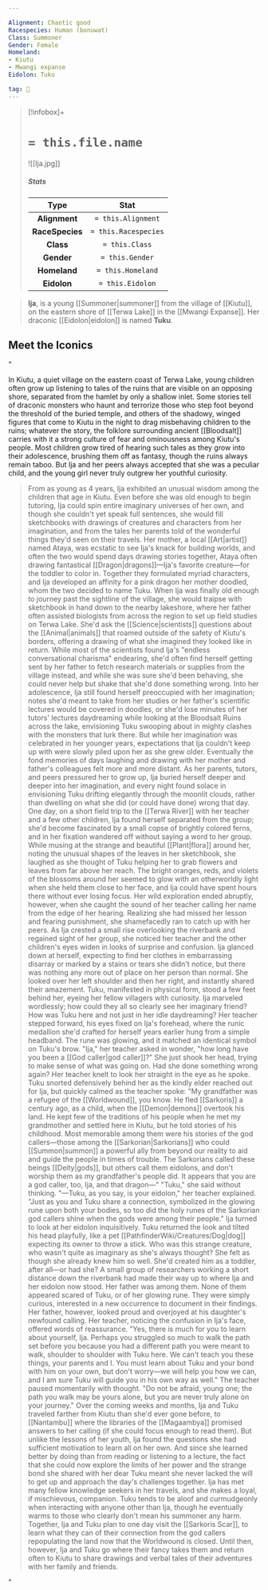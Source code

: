 ```yaml
---

Alignment: Chaotic good
Racespecies: Human (bonuwat)
Class: Summoner
Gender: Female
Homeland:
- Kiutu
- Mwangi expanse
Eidolon: Tuku

tag: 👤️
---
```


> [!infobox]+
> #  `= this.file.name`
> ![[Ija.jpg]]
> ##### Stats
> Type | Stat |
> :---: |:---:|
> **Alignment** | `= this.Alignment` |
> **RaceSpecies** | `= this.Racespecies` |
> **Class** | `= this.Class` |
> **Gender** | `= this.Gender` |
> **Homeland** | `= this.Homeland` |
> **Eidolon** | `= this.Eidolon` |



> **Ija**, is a young [[Summoner|summoner]] from the village of [[Kiutu]], on the eastern shore of [[Terwa Lake]] in the [[Mwangi Expanse]]. Her draconic [[Eidolon|eidolon]] is named **Tuku**.


## Meet the Iconics



“

In Kiutu, a quiet village on the eastern coast of Terwa Lake, young children often grow up listening to tales of the ruins that are visible on an opposing shore, separated from the hamlet by only a shallow inlet. Some stories tell of draconic monsters who haunt and terrorize those who step foot beyond the threshold of the buried temple, and others of the shadowy, winged figures that come to Kiutu in the night to drag misbehaving children to the ruins; whatever the story, the folklore surrounding ancient [[Bloodsalt]] carries with it a strong culture of fear and ominousness among Kiutu's people. Most children grow tired of hearing such tales as they grow into their adolescence, brushing them off as fantasy, though the ruins always remain taboo. But Ija and her peers always accepted that she was a peculiar child, and the young girl never truly outgrew her youthful curiosity.
> From as young as 4 years, Ija exhibited an unusual wisdom among the children that age in Kiutu. Even before she was old enough to begin tutoring, Ija could spin entire imaginary universes of her own, and though she couldn't yet speak full sentences, she would fill sketchbooks with drawings of creatures and characters from her imagination, and from the tales her parents told of the wonderful things they'd seen on their travels. Her mother, a local [[Art|artist]] named Ataya, was ecstatic to see Ija's knack for building worlds, and often the two would spend days drawing stories together, Ataya often drawing fantastical [[Dragon|dragons]]—Ija's favorite creature—for the toddler to color in. Together they formulated myriad characters, and Ija developed an affinity for a pink dragon her mother doodled, whom the two decided to name Tuku.
> When Ija was finally old enough to journey past the sightline of the village, she would traipse with sketchbook in hand down to the nearby lakeshore, where her father often assisted biologists from across the region to set up field studies on Terwa Lake. She'd ask the [[Science|scientists]] questions about the [[Animal|animals]] that roamed outside of the safety of Kiutu's borders, offering a drawing of what she imagined they looked like in return.
> While most of the scientists found Ija's "endless conversational charisma" endearing, she'd often find herself getting sent by her father to fetch research materials or supplies from the village instead, and while she was sure she'd been behaving, she could never help but shake that she'd done something wrong.
> Into her adolescence, Ija still found herself preoccupied with her imagination; notes she'd meant to take from her studies or her father's scientific lectures would be covered in doodles, or she'd lose minutes of her tutors' lectures daydreaming while looking at the Bloodsalt Ruins across the lake, envisioning Tuku swooping about in mighty clashes with the monsters that lurk there. But while her imagination was celebrated in her younger years, expectations that Ija couldn't keep up with were slowly piled upon her as she grew older. Eventually the fond memories of days laughing and drawing with her mother and father's colleagues felt more and more distant. As her parents, tutors, and peers pressured her to grow up, Ija buried herself deeper and deeper into her imagination, and every night found solace in envisioning Tuku drifting elegantly through the moonlit clouds, rather than dwelling on what she did (or could have done) wrong that day.
> One day, on a short field trip to the [[Terwa River]] with her teacher and a few other children, Ija found herself separated from the group; she'd become fascinated by a small copse of brightly colored ferns, and in her fixation wandered off without saying a word to her group. While musing at the strange and beautiful [[Plant|flora]] around her, noting the unusual shapes of the leaves in her sketchbook, she laughed as she thought of Tuku helping her to grab flowers and leaves from far above her reach. The bright oranges, reds, and violets of the blossoms around her seemed to glow with an otherworldly light when she held them close to her face, and Ija could have spent hours there without ever losing focus. Her wild exploration ended abruptly, however, when she caught the sound of her teacher calling her name from the edge of her hearing. Realizing she had missed her lesson and fearing punishment, she shamefacedly ran to catch up with her peers.
> As Ija crested a small rise overlooking the riverbank and regained sight of her group, she noticed her teacher and the other children's eyes widen in looks of surprise and confusion. Ija glanced down at herself, expecting to find her clothes in embarrassing disarray or marked by a stains or tears she didn't notice, but there was nothing any more out of place on her person than normal. She looked over her left shoulder and then her right, and instantly shared their amazement. Tuku, manifested in physical form, stood a few feet behind her, eyeing her fellow villagers with curiosity.
> Ija marveled wordlessly; how could they all so clearly see her imaginary friend? How was Tuku here and not just in her idle daydreaming? Her teacher stepped forward, his eyes fixed on Ija's forehead, where the runic medallion she'd crafted for herself years earlier hung from a simple headband. The rune was glowing, and it matched an identical symbol on Tuku's brow.
> "Ija," her teacher asked in wonder, "how long have you been a [[God caller|god caller]]?"
> She just shook her head, trying to make sense of what was going on. Had she done something wrong again?
> Her teacher knelt to look her straight in the eye as he spoke. Tuku snorted defensively behind her as the kindly elder reached out for Ija, but quickly calmed as the teacher spoke:
> "My grandfather was a refugee of the [[Worldwound]], you know. He fled [[Sarkoris]] a century ago, as a child, when the [[Demon|demons]] overtook his land. He kept few of the traditions of his people when he met my grandmother and settled here in Kiutu, but he told stories of his childhood. Most memorable among them were his stories of the god callers—those among the [[Sarkorian|Sarkorians]] who could [[Summon|summon]] a powerful ally from beyond our reality to aid and guide the people in times of trouble. The Sarkorians called these beings [[Deity|gods]], but others call them eidolons, and don't worship them as my grandfather's people did. It appears that you are a god caller, too, Ija, and that dragon—"
> "Tuku," she said without thinking.
> "—Tuku, as you say, is your eidolon," her teacher explained. "Just as you and Tuku share a connection, symbolized in the glowing rune upon both your bodies, so too did the holy runes of the Sarkorian god callers shine when the gods were among their people."
> Ija turned to look at her eidolon inquisitively. Tuku returned the look and tilted his head playfully, like a pet [[PathfinderWiki/Creatures/Dog|dog]] expecting its owner to throw a stick. Who was this strange creature, who wasn't quite as imaginary as she's always thought? She felt as though she already knew him so well. She'd created him as a toddler, after all—or had she?
> A small group of researchers working a short distance down the riverbank had made their way up to where Ija and her eidolon now stood. Her father was among them. None of them appeared scared of Tuku, or of her glowing rune. They were simply curious, interested in a new occurrence to document in their findings. Her father, however, looked proud and overjoyed at his daughter's newfound calling.
> Her teacher, noticing the confusion in Ija's face, offered words of reassurance. "Yes, there is much for you to learn about yourself, Ija. Perhaps you struggled so much to walk the path set before you because you had a different path you were meant to walk, shoulder to shoulder with Tuku here. We can't teach you these things, your parents and I. You must learn about Tuku and your bond with him on your own, but don't worry—we will help you how we can, and I am sure Tuku will guide you in his own way as well." The teacher paused momentarily with thought. "Do not be afraid, young one; the path you walk may be yours alone, but you are never truly alone on your journey."
> Over the coming weeks and months, Ija and Tuku traveled farther from Kiutu than she'd ever gone before, to [[Nantambu]] where the libraries of the [[Magaambya]] promised answers to her calling (if she could focus enough to read them). But unlike the lessons of her youth, Ija found the questions she had sufficient motivation to learn all on her own. And since she learned better by doing than from reading or listening to a lecture, the fact that she could now explore the limits of her power and the strange bond she shared with her dear Tuku meant she never lacked the will to get up and approach the day's challenges together.
> Ija has met many fellow knowledge seekers in her travels, and she makes a loyal, if mischievous, companion. Tuku tends to be aloof and curmudgeonly when interacting with anyone other than Ija, though he eventually warms to those who clearly don't mean his summoner any harm. Together, Ija and Tuku plan to one day visit the [[Sarkoris Scar]], to learn what they can of their connection from the god callers repopulating the land now that the Worldwound is closed. Until then, however, Ija and Tuku go where their fancy takes them and return often to Kiutu to share drawings and verbal tales of their adventures with her family and friends.


”








